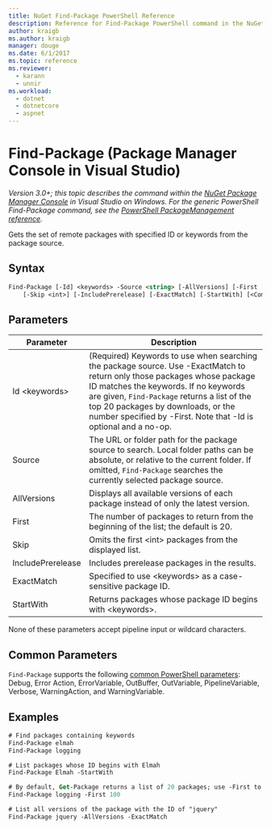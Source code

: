 ```yaml
---
title: NuGet Find-Package PowerShell Reference
description: Reference for Find-Package PowerShell command in the NuGet Package Manager Console in Visual Studio.
author: kraigb
ms.author: kraigb
manager: douge
ms.date: 6/1/2017
ms.topic: reference
ms.reviewer:
  - karann
  - unnir
ms.workload: 
  - dotnet
  - dotnetcore
  - aspnet
---
```


# Find-Package (Package Manager Console in Visual Studio)

*Version 3.0+; this topic describes the command within the [NuGet Package Manager Console](package-manager-console.md) in Visual Studio on Windows. For the generic PowerShell Find-Package command, see the [PowerShell PackageManagement reference](/powershell/module/packagemanagement/?view=powershell-6).*

Gets the set of remote packages with specified ID or keywords from the package source.

## Syntax

```ps
Find-Package [-Id] <keywords> -Source <string> [-AllVersions] [-First [<int>]]
    [-Skip <int>] [-IncludePrerelease] [-ExactMatch] [-StartWith] [<CommonParameters>]
```

## Parameters

| Parameter | Description |
| --- | --- |
| Id &lt;keywords&gt; | (Required) Keywords to use when searching the package source. Use -ExactMatch to return only those packages whose package ID matches the keywords. If no keywords are given, `Find-Package` returns a list of the top 20 packages by downloads, or the number specified by -First. Note that -Id is optional and a no-op. |
| Source | The URL or folder path for the package source to search. Local folder paths can be absolute, or relative to the current folder. If omitted, `Find-Package` searches the currently selected package source. |
| AllVersions | Displays all available versions of each package instead of only the latest version. |
| First | The number of packages to return from the beginning of the list; the default is 20. |
| Skip | Omits the first &lt;int&gt; packages from the displayed list.  |
| IncludePrerelease | Includes prerelease packages in the results. |
| ExactMatch | Specified to use &lt;keywords&gt; as a case-sensitive package ID. |
| StartWith | Returns packages whose package ID begins with &lt;keywords&gt;. |

None of these parameters accept pipeline input or wildcard characters.

## Common Parameters

`Find-Package` supports the following [common PowerShell parameters](http://go.microsoft.com/fwlink/?LinkID=113216): Debug, Error Action, ErrorVariable, OutBuffer, OutVariable, PipelineVariable, Verbose, WarningAction, and WarningVariable.

## Examples

```ps
# Find packages containing keywords
Find-Package elmah
Find-Package logging

# List packages whose ID begins with Elmah
Find-Package Elmah -StartWith

# By default, Get-Package returns a list of 20 packages; use -First to show more
Find-Package logging -First 100

# List all versions of the package with the ID of "jquery"
Find-Package jquery -AllVersions -ExactMatch
```
